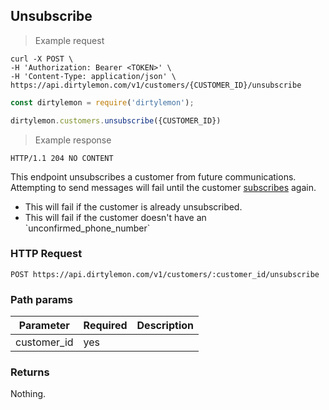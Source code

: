 ## Unsubscribe

> Example request

```shell
curl -X POST \
-H 'Authorization: Bearer <TOKEN>' \
-H 'Content-Type: application/json' \
https://api.dirtylemon.com/v1/customers/{CUSTOMER_ID}/unsubscribe
```

```javascript
const dirtylemon = require('dirtylemon');

dirtylemon.customers.unsubscribe({CUSTOMER_ID})
```

> Example response

```http
HTTP/1.1 204 NO CONTENT
```

This endpoint unsubscribes a customer from future communications. Attempting to send messages will fail until the customer [subscribes](#subscribe) again.

<aside class="notice">
  <ul>
    <li>This will fail if the customer is already unsubscribed.</li>
    <li>This will fail if the customer doesn't have an `unconfirmed_phone_number`</li>
  </ul>
</aside>

### HTTP Request

`POST https://api.dirtylemon.com/v1/customers/:customer_id/unsubscribe`

### Path params

| Parameter | Required | Description |
| --------- | -------- | ------------|
| customer_id | yes |  |

### Returns

Nothing.
